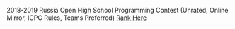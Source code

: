 2018-2019 Russia Open High School Programming Contest (Unrated, Online Mirror, ICPC Rules, Teams Preferred)
[Rank Here](https://vjudge.net/contest/478678#rank)
